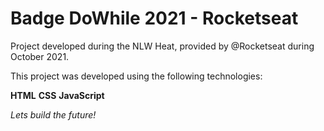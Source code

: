 <h1> Badge DoWhile 2021 - Rocketseat </h1>

Project developed during the NLW Heat, provided by @Rocketseat during October 2021.

This project was developed using the following technologies:

<strong>HTML</strong>
<strong>CSS</strong>
<strong>JavaScript</strong>

<i> Lets build the future! </i>


